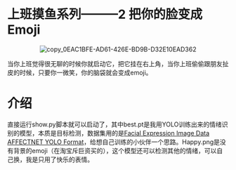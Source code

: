 # 上班摸鱼系列———2 把你的脸变成Emoji
<div align=center>

![copy_0EAC1BFE-AD61-426E-BD9B-D32E10EAD362](https://github.com/user-attachments/assets/eae3bdc8-e6e1-4d5e-ae5e-76384a327e72)

</div>

当你上班觉得很无聊的时候你就启动它，把它挂在右上角，当你上班偷偷跟朋友扯皮的时候，只要你一微笑，你的脑袋就会变成emoji。

# 介绍
直接运行show.py脚本就可以启动了，其中best.pt是我用YOLO训练出来的情绪识别的模型，本质是目标检测，数据集用的是[Facial Expression Image Data AFFECTNET YOLO Format](https://www.kaggle.com/datasets/cubeai/facial-expression-detection-for-yolov8?select=test)，给想自己训练的小伙伴一个思路。Happy.png是没有背景的emoji（在淘宝斥巨资买的），这个模型还可以检测其他的情绪，可以自己换，我是只用了快乐的表情。




